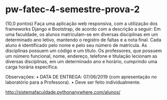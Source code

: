 # pw-fatec-4-semestre-prova-2

(10,0 pontos) Faça uma aplicação web responsiva, com a utilização dos frameworks Django e Bootstrap, de acordo com a descrição a seguir: 
Em uma faculdade, os alunos matriculam-se em diversas disciplinas em um determinado ano letivo, mantendo o registro de faltas e a nota final. 
Cada aluno é identificado pelo nome e pelo seu número de matrícula. As disciplinas possuem um código e um título. Os professores, que possuem 
um número funcional, nome, endereço, telefone e titulação lecionam as diversas disciplinas, em um determinado ano e horário, cumprindo uma carga horária específica.

Observações: • DATA DE ENTREGA: 07/06/2019 (com apresentação no laboratório para a Professora). • Deve ser feito individualmente.

http://sistemafaculdade.pythonanywhere.com/alunos/